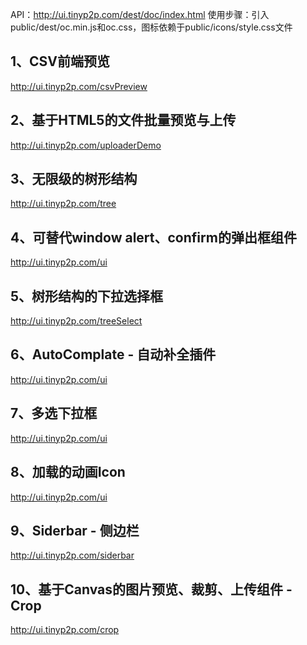 API：http://ui.tinyp2p.com/dest/doc/index.html
使用步骤：引入public/dest/oc.min.js和oc.css，图标依赖于public/icons/style.css文件

## 1、CSV前端预览  
http://ui.tinyp2p.com/csvPreview

## 2、基于HTML5的文件批量预览与上传
http://ui.tinyp2p.com/uploaderDemo

## 3、无限级的树形结构
http://ui.tinyp2p.com/tree

## 4、可替代window alert、confirm的弹出框组件
http://ui.tinyp2p.com/ui

## 5、树形结构的下拉选择框
http://ui.tinyp2p.com/treeSelect

## 6、AutoComplate - 自动补全插件
http://ui.tinyp2p.com/ui

## 7、多选下拉框
http://ui.tinyp2p.com/ui

## 8、加载的动画Icon
http://ui.tinyp2p.com/ui

## 9、Siderbar - 侧边栏
http://ui.tinyp2p.com/siderbar

## 10、基于Canvas的图片预览、裁剪、上传组件 - Crop
http://ui.tinyp2p.com/crop




